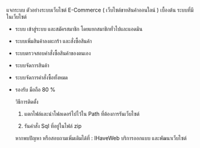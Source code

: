 แจกระบบ ตัวอย่างระบบเว็บไซต์ E-Commerce ( เว็บไซต์ขายสินค้าออนใลน์ ) เบื้องต้น
ระบบที่มีในเว็บไซต์

- ระบบ เข้าสู่ระบบ และสมัครสมาชิก โดยแยกสมาชิกทั่วไปและแอดมิน

- ระบบเพิ่มสินค้าลงตะกร้า และสั่งซื้อสินค้า

- ระบบตรวจสอบคำสั่งซื้อสินค้าของตนเอง

- ระบบจัดการสินค้า

- ระบบจัดการคำสั่งซื้อทั้งหมด

- รองรับ มือถือ 80 %

  วิธีการติดตั้ง

  1. แตกไฟล์และนำโฟลเดอร์ไปไว้ใน Path ที่ต้องการรันเว็บไซต์

  2. รันคำสั่ง Sql ที่อยู่ในไฟล์ zip

  หากพบปัญหา หรือสอบถามเพิ่มเติมได้ที่ : IHaveWeb บริการออกแบบ และพัฒนาเว็บไซต์
